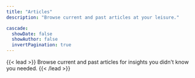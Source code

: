 ```yaml
---
title: "Articles"
description: "Browse current and past articles at your leisure."

cascade:
  showDate: false
  showAuthor: false
  invertPagination: true
---
```


{{< lead >}}
Browse current and past articles for insights you didn't know you needed.
{{< /lead >}}

